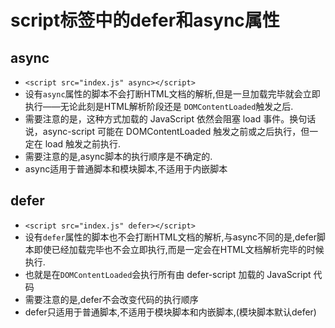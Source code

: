 # script标签中的defer和async属性

## async

- `<script src="index.js" async></script>`  
- 设有`async`属性的脚本不会打断HTML文档的解析,但是一旦加载完毕就会立即执行——无论此刻是HTML解析阶段还是 `DOMContentLoaded`触发之后.
- 需要注意的是，这种方式加载的 JavaScript 依然会阻塞 load 事件。换句话说，async-script 可能在 DOMContentLoaded 触发之前或之后执行，但一定在 load 触发之前执行.
- 需要注意的是,async脚本的执行顺序是不确定的.
- async适用于普通脚本和模块脚本,不适用于内嵌脚本

## defer

- `<script src="index.js" defer></script>`
- 设有`defer`属性的脚本也不会打断HTML文档的解析,与async不同的是,defer脚本即使已经加载完毕也不会立即执行,而是一定会在HTML文档解析完毕的时候执行.
- 也就是在`DOMContentLoaded`会执行所有由 defer-script 加载的 JavaScript 代码
- 需要注意的是,defer不会改变代码的执行顺序
- defer只适用于普通脚本,不适用于模块脚本和内嵌脚本,(模块脚本默认defer)
